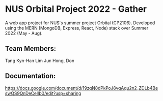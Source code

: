 # NUS Orbital Project 2022 - Gather
A web app project for NUS's summer project Orbital (CP2106). Developed using the MERN (MongoDB, Express, React, Node) stack over Summer 2022 (May - Aug).

## Team Members:
Tang Kyn-Han
Lim Jun Hong, Don

## Documentation:
https://docs.google.com/document/d/19zqN8dPkPoJ8vqAqu2n2_ZDLb4BeswQS9QnDeCeIlb0/edit?usp=sharing
